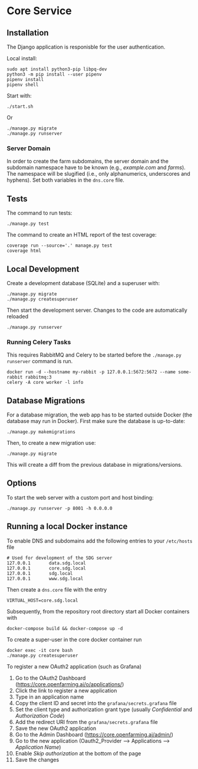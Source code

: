 # Core Service

## Installation

The Django application is responisble for the user authentication.

Local install:

    sudo apt install python3-pip libpq-dev
    python3 -m pip install --user pipenv
    pipenv install
    pipenv shell

Start with:

    ./start.sh

Or

    ./manage.py migrate
    ./manage.py runserver

### Server Domain

In order to create the farm subdomains, the server domain and the subdomain namespace have to be known (e.g., *example.com* and *farms*). The namespace will be slugified (i.e., only alphanumerics, underscores and hyphens). Set both variables in the `dns.core` file.

## Tests

The command to run tests:

    ./manage.py test

The command to create an HTML report of the test coverage:

    coverage run --source='.' manage.py test
    coverage html

## Local Development

Create a development database (SQLite) and a superuser with:

    ./manage.py migrate
    ./manage.py createsuperuser

Then start the development server. Changes to the code are automatically reloaded

    ./manage.py runserver

### Running Celery Tasks

This requires RabbitMQ and Celery to be started before the `./manage.py runserver` command is run.

    docker run -d --hostname my-rabbit -p 127.0.0.1:5672:5672 --name some-rabbit rabbitmq:3
    celery -A core worker -l info

## Database Migrations

For a database migration, the web app has to be started outside Docker (the database may run in Docker). First make sure the database is up-to-date:

    ./manage.py makemigrations

Then, to create a new migration use:

    ./manage.py migrate

This will create a diff from the previous database in migrations/versions.

## Options

To start the web server with a custom port and host binding:

    ./manage.py runserver -p 8001 -h 0.0.0.0

## Running a local Docker instance

To enable DNS and subdomains add the following entries to your `/etc/hosts` file

    # Used for development of the SDG server
    127.0.0.1       data.sdg.local
    127.0.0.1       core.sdg.local
    127.0.0.1       sdg.local
    127.0.0.1       www.sdg.local

Then create a `dns.core` file with the entry

    VIRTUAL_HOST=core.sdg.local

Subsequently, from the repository root directory start all Docker containers with

    docker-compose build && docker-compose up -d

To create a super-user in the core docker container run

    docker exec -it core bash
    ./manage.py createsuperuser

To register a new OAuth2 application (such as Grafana)
1. Go to the OAuth2 Dashboard (https://core.openfarming.ai/o/applications/)
2. Click the link to register a new application
3. Type in an application name
4. Copy the client ID and secret into the `grafana/secrets.grafana` file
5. Set the client type and authorization grant type (usually *Confidential* and *Authorization Code*)
6. Add the redirect URI from the `grafana/secrets.grafana` file
7. Save the new OAuth2 application
8. Go to the Admin Dashboard (https://core.openfarming.ai/admin/)
9. Go to the new application (Oauth2_Provider --> Applications --> *Application Name*)
10. Enable *Skip authorization* at the bottom of the page
11. Save the changes
